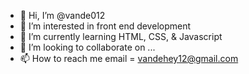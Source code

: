 - 👋 Hi, I’m @vande012
- 👀 I’m interested in front end development
- 🌱 I’m currently learning HTML, CSS, & Javascript
- 💞️ I’m looking to collaborate on ...
- 📫 How to reach me email = vandehey12@gmail.com

<!---
vande012/vande012 is a ✨ special ✨ repository because its `README.md` (this file) appears on your GitHub profile.
You can click the Preview link to take a look at your changes.
--->
